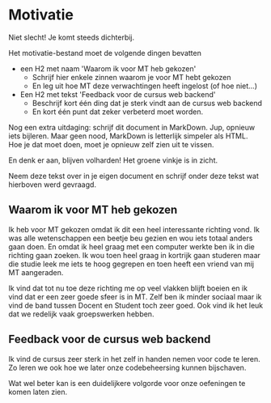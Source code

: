 # Motivatie

Niet slecht! Je komt steeds dichterbij.

Het motivatie-bestand moet de volgende dingen bevatten
- een H2 met naam 'Waarom ik voor MT heb gekozen'
  - Schrijf hier enkele zinnen waarom je voor MT hebt gekozen
  - En leg uit hoe MT deze verwachtingen heeft ingelost (of hoe niet...)
- Een H2 met tekst 'Feedback voor de cursus web backend'
  - Beschrijf kort één ding dat je sterk vindt aan de cursus web backend 
  - En kort één punt dat zeker verbeterd moet worden. 

Nog een extra uitdaging: schrijf dit document in MarkDown. Jup, opnieuw iets bijleren. Maar geen nood, MarkDown is letterlijk simpeler als HTML. Hoe je dat moet doen, moet je opnieuw zelf zien uit te vissen.

En denk er aan, blijven volharden! Het groene vinkje is in zicht.

Neem deze tekst over in je eigen document en schrijf onder deze tekst wat hierboven werd gevraagd.

## Waarom ik voor MT heb gekozen

Ik heb voor MT gekozen omdat ik dit een heel interessante richting vond. Ik was alle wetenschappen een beetje beu gezien en wou iets totaal anders gaan doen. En omdat ik heel graag met een computer werkte ben ik in die richting gaan zoeken. Ik wou toen heel graag in kortrijk gaan studeren maar die studie leek me iets te hoog gegrepen en toen heeft een vriend van mij MT aangeraden.

Ik vind dat tot nu toe deze richting me op veel vlakken blijft boeien en ik vind dat er een zeer goede sfeer is in MT. Zelf ben ik minder sociaal maar ik vind de band tussen Docent en Student toch zeer goed. Ook vind ik het leuk dat we redelijk vaak groepswerken hebben.

## Feedback voor de cursus web backend

Ik vind de cursus zeer sterk in het zelf in handen nemen voor code te leren. Zo leren we ook hoe we later onze codebeheersing kunnen bijschaven.

Wat wel beter kan is een duidelijkere volgorde voor onze oefeningen te komen laten zien.
